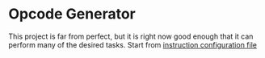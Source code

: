 # Opcode Generator
This project is far from perfect, but it is right now good enough that it
can perform many of the desired tasks.
Start from [instruction configuration file](ttps://github.com/rishabh38/OpGen/blob/master/docs/inst_conf.md)

